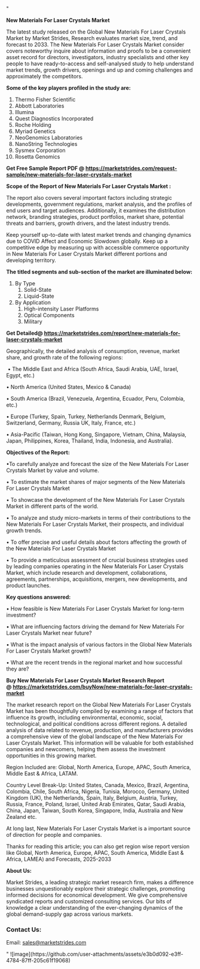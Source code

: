 "<p><strong>New Materials For Laser Crystals Market</strong></p>
<p>The latest study released on the Global New Materials For Laser Crystals Market by Market Strides, Research evaluates market size, trend, and forecast to 2033. The New Materials For Laser Crystals Market consider covers noteworthy inquire about information and proofs to be a convenient asset record for directors, investigators, industry specialists and other key people to have ready-to-access and self-analysed study to help understand market trends, growth drivers, openings and up and coming challenges and approximately the competitors.</p>
<p><strong> Some of the key players profiled in the study are: </strong></p>
<p><ol><li>Thermo Fisher Scientific</li><li>Abbott Laboratories</li><li>Illumina</li><li>Quest Diagnostics Incorporated</li><li>Roche Holding</li><li>Myriad Genetics</li><li>NeoGenomics Laboratories</li><li>NanoString Technologies</li><li>Sysmex Corporation</li><li>Rosetta Genomics</li></ol></p>
<p><strong>Get Free Sample Report PDF @ <a href=https://marketstrides.com/request-sample/new-materials-for-laser-crystals-market>https://marketstrides.com/request-sample/new-materials-for-laser-crystals-market</a></strong></p>
<p><strong> Scope of the Report of New Materials For Laser Crystals Market : </strong></p>
<p>The report also covers several important factors including strategic developments, government regulations, market analysis, and the profiles of end users and target audiences. Additionally, it examines the distribution network, branding strategies, product portfolios, market share, potential threats and barriers, growth drivers, and the latest industry trends.</p>
<p>Keep yourself up-to-date with latest market trends and changing dynamics due to COVID Affect and Economic Slowdown globally. Keep up a competitive edge by measuring up with accessible commerce opportunity in New Materials For Laser Crystals Market different portions and developing territory.</p>
<p><strong> The titled segments and sub-section of the market are illuminated below: </strong></p>
<p><ol><li>By Type<ol><li>Solid-State</li><li>Liquid-State</li></ol></li><li>By Application<ol><li>High-intensity Laser Platforms</li><li>Optical Components</li><li>Military</li></ol></li></ol></p>
<p><strong>Get Detailed@ <a href=https://marketstrides.com/report/new-materials-for-laser-crystals-market>https://marketstrides.com/report/new-materials-for-laser-crystals-market</a></strong></p>
<p>Geographically, the detailed analysis of consumption, revenue, market share, and growth rate of the following regions:</p>
<p>&nbsp;&bull; The Middle East and Africa (South Africa, Saudi Arabia, UAE, Israel, Egypt, etc.)</p>
<p>&bull; North America (United States, Mexico &amp; Canada)</p>
<p>&bull; South America (Brazil, Venezuela, Argentina, Ecuador, Peru, Colombia, etc.)</p>
<p>&bull; Europe (Turkey, Spain, Turkey, Netherlands Denmark, Belgium, Switzerland, Germany, Russia UK, Italy, France, etc.)</p>
<p>&bull; Asia-Pacific (Taiwan, Hong Kong, Singapore, Vietnam, China, Malaysia, Japan, Philippines, Korea, Thailand, India, Indonesia, and Australia).</p>
<p><strong>Objectives of the Report: </strong></p>
<p>&bull;To carefully analyze and forecast the size of the New Materials For Laser Crystals Market by value and volume.</p>
<p>&bull; To estimate the market shares of major segments of the New Materials For Laser Crystals Market</p>
<p>&bull; To showcase the development of the New Materials For Laser Crystals Market in different parts of the world.</p>
<p>&bull; To analyze and study micro-markets in terms of their contributions to the New Materials For Laser Crystals Market, their prospects, and individual growth trends.</p>
<p>&bull; To offer precise and useful details about factors affecting the growth of the New Materials For Laser Crystals Market</p>
<p>&bull; To provide a meticulous assessment of crucial business strategies used by leading companies operating in the New Materials For Laser Crystals Market, which include research and development, collaborations, agreements, partnerships, acquisitions, mergers, new developments, and product launches.</p>
<p><strong>Key questions answered: </strong></p>
<p>&bull; How feasible is New Materials For Laser Crystals Market for long-term investment?</p>
<p>&bull; What are influencing factors driving the demand for New Materials For Laser Crystals Market near future?</p>
<p>&bull; What is the impact analysis of various factors in the Global New Materials For Laser Crystals Market growth?</p>
<p>&bull; What are the recent trends in the regional market and how successful they are?</p>
<p><strong>Buy New Materials For Laser Crystals Market Research Report @&nbsp;<a href=https://marketstrides.com/buyNow/new-materials-for-laser-crystals-market>https://marketstrides.com/buyNow/new-materials-for-laser-crystals-market</a></strong></p>
<p>The market research report on the Global New Materials For Laser Crystals Market has been thoughtfully compiled by examining a range of factors that influence its growth, including environmental, economic, social, technological, and political conditions across different regions. A detailed analysis of data related to revenue, production, and manufacturers provides a comprehensive view of the global landscape of the New Materials For Laser Crystals Market. This information will be valuable for both established companies and newcomers, helping them assess the investment opportunities in this growing market.</p>
<p>Region Included are: Global, North America, Europe, APAC, South America, Middle East &amp; Africa, LATAM.</p>
<p>Country Level Break-Up: United States, Canada, Mexico, Brazil, Argentina, Colombia, Chile, South Africa, Nigeria, Tunisia, Morocco, Germany, United Kingdom (UK), the Netherlands, Spain, Italy, Belgium, Austria, Turkey, Russia, France, Poland, Israel, United Arab Emirates, Qatar, Saudi Arabia, China, Japan, Taiwan, South Korea, Singapore, India, Australia and New Zealand etc.</p>
<p>At long last, New Materials For Laser Crystals Market is a important source of direction for people and companies.</p>
<p>Thanks for reading this article; you can also get region wise report version like Global, North America, Europe, APAC, South America, Middle East &amp; Africa, LAMEA) and Forecasts, 2025-2033</p>
<p><strong>About Us: </strong></p>
<p>Market Strides, a leading strategic market research firm, makes a difference businesses unquestionably explore their strategic challenges, promoting informed decisions for economical development. We give comprehensive syndicated reports and customized consulting services. Our bits of knowledge a clear understanding of the ever-changing dynamics of the global demand-supply gap across various markets.</p>
<h3>Contact Us:</h3>
<p>Email: <a href=mailto:sales@marketstrides.com>sales@marketstrides.com</a></p>"
![image](https://github.com/user-attachments/assets/e3b0d092-e3ff-4784-87ff-205c61f19068)
